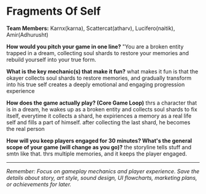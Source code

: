 # Fragments Of Self

**Team Members:** Karnx(karna), Scattercat(atharv), Lucifero(naitik), Amir(Adhurusht)

**How would you pitch your game in one line?**
"You are a broken entity trapped in a dream, collecting soul shards to restore your memories and rebuild yourself into your true form.

**What is the key mechanic(s) that make it fun?**
what makes it fun is that the okayer collects soul shards to restore memories, and gradually transform into his true self creates a deeply emotional and engaging progression experience

**How does the game actually play? (Core Game Loop)**
thrs a character that is in a dream, he wakes up as a broken entity and collects soul shards to fix itself, everytime it collects a shard, he expiriences a memory as a real life self and fills a part of himself. after collecting the last shard, he becomes the real person

**How will you keep players engaged for 30 minutes? What's the general scope of your game (will change as you go)?**
the storyline tells stuff and smtn like that. thrs multiple memories, and it keeps the player engaged.

---
*Remember: Focus on gameplay mechanics and player experience. Save the details about story, art style, sound design, UI flowcharts, marketing plans, or achievements for later.*
